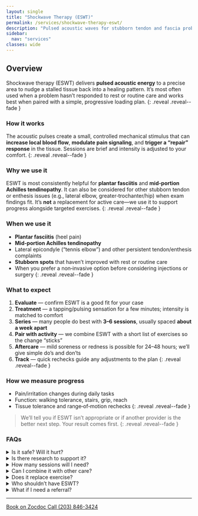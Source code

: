 ```yaml
---
layout: single
title: "Shockwave Therapy (ESWT)"
permalink: /services/shockwave-therapy-eswt/
description: "Pulsed acoustic waves for stubborn tendon and fascia problems—paired with an active plan."
sidebar:
  nav: "services"
classes: wide
---
```


## Overview
Shockwave therapy (ESWT) delivers **pulsed acoustic energy** to a precise area to nudge a stalled tissue back into a healing pattern. It’s most often used when a problem hasn’t responded to rest or routine care and works best when paired with a simple, progressive loading plan.
{: .reveal .reveal--fade }

### How it works
The acoustic pulses create a small, controlled mechanical stimulus that can **increase local blood flow**, **modulate pain signaling**, and **trigger a “repair” response** in the tissue. Sessions are brief and intensity is adjusted to your comfort.
{: .reveal .reveal--fade }

### Why we use it
ESWT is most consistently helpful for **plantar fasciitis** and **mid‑portion Achilles tendinopathy**. It can also be considered for other stubborn tendon or enthesis issues (e.g., lateral elbow, greater‑trochanter/hip) when exam findings fit. It’s **not** a replacement for active care—we use it to support progress alongside targeted exercises.
{: .reveal .reveal--fade }

### When we use it
- **Plantar fasciitis** (heel pain)
- **Mid‑portion Achilles tendinopathy**
- Lateral epicondyle (“tennis elbow”) and other persistent tendon/enthesis complaints
- **Stubborn spots** that haven’t improved with rest or routine care
- When you prefer a non‑invasive option before considering injections or surgery
{: .reveal .reveal--fade }

### What to expect
1. **Evaluate** — confirm ESWT is a good fit for your case  
2. **Treatment** — a tapping/pulsing sensation for a few minutes; intensity is matched to comfort  
3. **Series** — many people do best with **3–6 sessions**, usually spaced **about a week apart**  
4. **Pair with activity** — we combine ESWT with a short list of exercises so the change “sticks”  
5. **Aftercare** — mild soreness or redness is possible for 24–48 hours; we’ll give simple do’s and don’ts  
6. **Track** — quick rechecks guide any adjustments to the plan
{: .reveal .reveal--fade }

### How we measure progress
- Pain/irritation changes during daily tasks  
- Function: walking tolerance, stairs, grip, reach  
- Tissue tolerance and range‑of‑motion rechecks
{: .reveal .reveal--fade }

> We’ll tell you if ESWT isn’t appropriate or if another provider is the better next step. Your result comes first.
{: .reveal .reveal--fade }

### FAQs

<div class="faq">
  <details class="reveal reveal--up">
    <summary>Is it safe? Will it hurt?</summary>
    <div class="faq__content">
      ESWT is generally safe when used appropriately. Most people feel a tapping or pulsing sensation; we adjust intensity to your comfort. Mild soreness or redness afterward is common and typically short‑lived.
    </div>
  </details>

  <details class="reveal reveal--up">
    <summary>Is there research to support it?</summary>
    <div class="faq__content">
      Yes. ESWT shows the strongest, most consistent benefit for <strong>plantar fasciitis</strong> and <strong>mid‑portion Achilles tendinopathy</strong>. Outcomes vary by condition and treatment settings, which is why we pair ESWT with an active plan. A few examples:
      <ul>
        <li>Lippi L, Folli A, Moalli S, Turco A, Ammendolia A, de Sire A, Invernizzi M. Efficacy and tolerability of extracorporeal shock wave therapy in patients with plantar fasciopathy: a systematic review with meta-analysis and meta-regression. Eur J Phys Rehabil Med. 2024 Oct. <a href="https://pmc.ncbi.nlm.nih.gov/articles/PMC11561739/" target="_blank" rel="noopener">PubMed 39257331</a></li>
        <li>Feeney KM. The Effectiveness of Extracorporeal Shockwave Therapy for Midportion Achilles Tendinopathy: A Systematic Review. Cureus. 2022 Jul. <a href="https://pubmed.ncbi.nlm.nih.gov/35989757/" target="_blank" rel="noopener">PubMed 35989757</a></li>
        <li>NICE IPG311 & IPG571: ESWT for plantar fasciitis and for Achilles tendinopathy (safety good; efficacy context). <a href="https://www.nice.org.uk/guidance/ipg311/chapter/1-guidance" target="_blank" rel="noopener">NICE IPG311</a></li>
      </ul>
    </div>
  </details>

  <details class="reveal reveal--up">
    <summary>How many sessions will I need?</summary>
    <div class="faq__content">
      It varies by condition, but a short series (often <strong>3–6 sessions</strong>) is common. We reassess each visit and adjust as needed.
    </div>
  </details>

  <details class="reveal reveal--up">
    <summary>Can I combine it with other care?</summary>
    <div class="faq__content">
      Yes — ESWT pairs well with adjustments, manual therapy, and a simple loading plan. That combination is often what makes results last.
    </div>
  </details>

  <details class="reveal reveal--up">
    <summary>Does it replace exercise?</summary>
    <div class="faq__content">
      No. ESWT is an add‑on to active care. We’ll give you brief, targeted drills so improvements carry over into daily life.
    </div>
  </details>

  <details class="reveal reveal--up">
    <summary>Who shouldn’t have ESWT?</summary>
    <div class="faq__content">
      ESWT isn’t used over bone growth plates, active infection, tumors, or in pregnancy over the abdomen/pelvis. People with bleeding disorders or on certain blood thinners may not be candidates. We screen for safety first.
    </div>
  </details>

  <details class="reveal reveal--up">
    <summary>What if I need a referral?</summary>
    <div class="faq__content">
      We’ll coordinate with the right specialist (PT, orthopedics, etc.) if needed. The goal is the best result for you.
    </div>
  </details>
</div>
  
---

<div class="contact-actions reveal reveal--up">
  <a href="https://www.zocdoc.com/practice/cranbury-chiropractic-center-43835" class="btn">
    <span class="btn-label">Book on Zocdoc</span>
  </a>
  <a href="tel:+12038463424" class="btn">
    <span class="btn-label">Call (203) 846-3424</span>
  </a>
</div>
